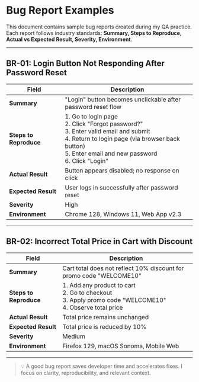 # Bug Report Examples

This document contains sample bug reports created during my QA practice.  
Each report follows industry standards: **Summary, Steps to Reproduce, Actual vs Expected Result, Severity, Environment**.

---

## BR-01: Login Button Not Responding After Password Reset

| Field               | Description |
|---------------------|-------------|
| **Summary**         | "Login" button becomes unclickable after password reset flow |
| **Steps to Reproduce** | 1. Go to login page<br>2. Click "Forgot password?"<br>3. Enter valid email and submit<br>4. Return to login page (via browser back button)<br>5. Enter email and new password<br>6. Click "Login" |
| **Actual Result**   | Button appears disabled; no response on click |
| **Expected Result** | User logs in successfully after password reset |
| **Severity**        | High |
| **Environment**     | Chrome 128, Windows 11, Web App v2.3 |

---

## BR-02: Incorrect Total Price in Cart with Discount

| Field               | Description |
|---------------------|-------------|
| **Summary**         | Cart total does not reflect 10% discount for promo code "WELCOME10" |
| **Steps to Reproduce** | 1. Add any product to cart<br>2. Go to checkout<br>3. Apply promo code "WELCOME10"<br>4. Observe total price |
| **Actual Result**   | Total price remains unchanged |
| **Expected Result** | Total price is reduced by 10% |
| **Severity**        | Medium |
| **Environment**     | Firefox 129, macOS Sonoma, Mobile Web |

---

> 💡 A good bug report saves developer time and accelerates fixes. I focus on clarity, reproducibility, and relevant context.
